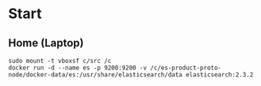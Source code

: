 # Start

## Home (Laptop)

```
sudo mount -t vboxsf c/src /c
docker run -d --name es -p 9200:9200 -v /c/es-product-proto-node/docker-data/es:/usr/share/elasticsearch/data elasticsearch:2.3.2
```

